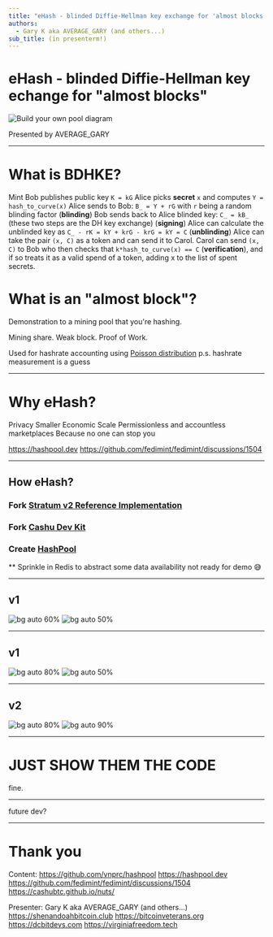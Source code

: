 ```yaml
---
title: "eHash - blinded Diffie-Hellman key exchange for 'almost blocks'"
authors:
  - Gary K aka AVERAGE_GARY (and others...)
sub_title: (in presenterm!)
---
```


# eHash - blinded Diffie-Hellman key echange for "almost blocks"

![Build your own pool diagram](./images/diagrams/build-my-own-pool.jpg)

Presented by AVERAGE_GARY

------

# What is BDHKE?

Mint Bob publishes public key `K = kG`
Alice picks **secret** `x` and computes `Y = hash_to_curve(x)`
Alice sends to Bob: `B_ = Y + rG` with `r` being a random blinding factor (**blinding**)
Bob sends back to Alice blinded key: `C_ = kB_` (these two steps are the DH key exchange) (**signing**)
Alice can calculate the unblinded key as `C_ - rK = kY + krG - krG = kY = C` (**unblinding**)
Alice can take the pair `(x, C)` as a token and can send it to Carol.
Carol can send `(x, C)` to Bob who then checks that `k*hash_to_curve(x) == C` (**verification**), and if so treats it as a valid spend of a token, adding x to the list of spent secrets.

# What is an "almost block"?

Demonstration to a mining pool that you're hashing.

Mining share.
Weak block.
Proof of Work.

Used for hashrate accounting using [Poisson distribution](https://en.wikipedia.org/wiki/Poisson_distribution)
p.s. hashrate measurement is a guess

-----

# Why eHash?

Privacy
Smaller Economic Scale
Permissionless and accountless marketplaces
Because no one can stop you

https://hashpool.dev
https://github.com/fedimint/fedimint/discussions/1504

------

## How eHash?

### Fork [Stratum v2 Reference Implementation](https://github.com/stratum-mining/stratum)
### Fork [Cashu Dev Kit](https://github.com/cashubtc/cdk)
### Create [HashPool](https://github.com/vnprc/hashpool)

** Sprinkle in Redis to abstract some data availability not ready for demo 😅

------

## v1

![bg auto 60%](./images/diagrams/ehash-issuance-v1.svg)
![bg auto 50%](./images/diagrams/ehash-redemption-v1.svg)

------

## v1

![bg auto 80%](./images/diagrams/proxy-ehash-issuance-v1.svg)
![bg auto 50%](./images/diagrams/proxy-ehash-redemption-v1.svg)

------

## v2

![bg auto 80%](./images/diagrams/ehash-issuance-v2-bitaxe-cashu.svg)
![bg auto 90%](./images/diagrams/ehash-issuance-v2.svg)

------

# JUST SHOW THEM THE CODE

fine.

------

future dev?

------

# Thank you

Content:
https://github.com/vnprc/hashpool
https://hashpool.dev
https://github.com/fedimint/fedimint/discussions/1504
https://cashubtc.github.io/nuts/

Presenter:
Gary K aka AVERAGE_GARY (and others...)
https://shenandoahbitcoin.club
https://bitcoinveterans.org
https://dcbitdevs.com
https://virginiafreedom.tech
